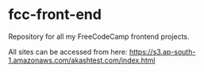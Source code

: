 # fcc-front-end
Repository for all my FreeCodeCamp frontend projects.

All sites can be accessed from here: https://s3.ap-south-1.amazonaws.com/akashtest.com/index.html
